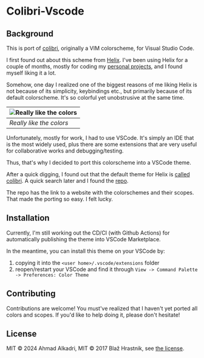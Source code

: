 # Colibri-Vscode

## Background

This is port of [colibri](https://github.com/archseer/colibri.vim), 
originally a VIM colorscheme, for Visual Studio Code.

I first found out about this scheme from [Helix](https://helix-editor.com/). I've been
using Helix for a couple of months, mostly for coding my 
[personal projects](https://ahmadalkadri.com/categories/projects/), 
and I found myself liking it a lot.

Somehow, one day I realized one of the biggest reasons of me 
liking Helix is not because of its simplicity, keybindings etc.,
but primarily because of its default colorscheme. It's so colorful
yet unobstrusive at the same time.

| ![Really like the colors](https://github.com/ahmad-alkadri/colibri-vscode/assets/22837764/7ec091df-4df3-40f5-a48b-d8b0a7055247) |
| --- |
| *Really like the colors* |

Unfortunately, mostly for work, I had to use VSCode. It's
simply an IDE that is the most widely used, plus there are
some extensions that are very useful for collaborative
works and debugging/testing.

Thus, that's why I decided to port this colorscheme into
a VSCode theme. 

After a quick digging, I found out that the default theme
for Helix is [called colibri](https://github.com/helix-editor/helix/discussions/8575). 
A quick search later and I found the [repo](https://github.com/archseer/colibri.vim).

The repo has the link to a website with the colorschemes
and their scopes. That made the porting so easy. I felt lucky.

## Installation

Currently, I'm still working out the CD/CI (with Github Actions)
for automatically publishing the theme into VSCode Marketplace.

In the meantime, you can install this theme on your VSCode by:
1. copying it into the `<user home>/.vscode/extensions` folder
2. reopen/restart your VSCode and find it through `View -> Command Palette -> Preferences: Color Theme`

## Contributing

Contributions are welcome! You must've realized that I haven't yet
ported all colors and scopes. If you'd like to help doing it,
please don't hesitate!

## License

MIT © 2024 Ahmad Alkadri,
MIT © 2017 Blaž Hrastnik, 
see [the license](LICENSE).
